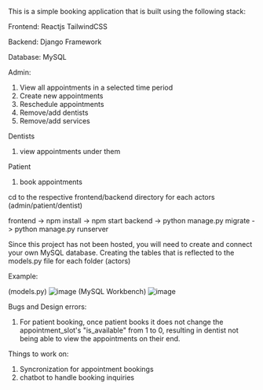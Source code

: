 This is a simple booking application that is built using the following stack:

Frontend:
Reactjs
TailwindCSS

Backend: 
Django Framework

Database:
MySQL

Admin:
1) View all appointments in a selected time period
2) Create new appointments
3) Reschedule appointments
4) Remove/add dentists
5) Remove/add services

Dentists
1) view appointments under them

Patient
1) book appointments

cd to the respective frontend/backend directory for each actors (admin/patient/dentist)

frontend -> npm install -> npm start
backend -> python manage.py migrate -> python manage.py runserver

Since this project has not been hosted, you will need to create and connect your own MySQL database. Creating the tables that is reflected to the models.py file for each folder (actors)

Example:

(models.py) ![image](https://github.com/user-attachments/assets/0a31d7e3-e24e-4d78-8e7f-90059bbb14e5)
(MySQL Workbench) ![image](https://github.com/user-attachments/assets/dbc99009-85f0-4def-90cb-0cdd65075050)

Bugs and Design errors:
1) For patient booking, once patient books it does not change the appointment_slot's "is_available" from 1 to 0, resulting in dentist not being able to view the appointments on their end.

Things to work on:
1) Syncronization for appointment bookings
2) chatbot to handle booking inquiries




